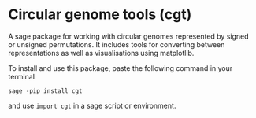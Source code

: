 # Circular genome tools (cgt)
A sage package for working with circular genomes represented by signed or unsigned permutations. It includes tools for converting between representations as well as visualisations using matplotlib.

To install and use this package, paste the following command in your terminal

`sage -pip install cgt`

and use `import cgt` in a sage script or environment.
